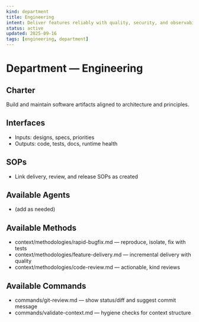 ```yaml
---
kind: department
title: Engineering
intent: Deliver features reliably with quality, security, and observability
status: active
updated: 2025-09-16
tags: [engineering, department]
---
```


# Department — Engineering

## Charter
Build and maintain software artifacts aligned to architecture and principles.

## Interfaces
- Inputs: designs, specs, priorities
- Outputs: code, tests, docs, runtime health

## SOPs
- Link delivery, review, and release SOPs as created

## Available Agents
- (add as needed)

## Available Methods
- context/methodologies/rapid-bugfix.md — reproduce, isolate, fix with tests
- context/methodologies/feature-delivery.md — incremental delivery with quality
- context/methodologies/code-review.md — actionable, kind reviews

## Available Commands
- commands/git-review.md — show status/diff and suggest commit message
- commands/validate-context.md — hygiene checks for context structure
